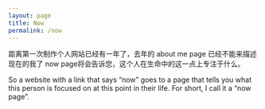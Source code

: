 ```yaml
---
layout: page
title: Now
permalink: /now
---
```


距离第一次制作个人网站已经有一年了，去年的 about me page 已经不能来描述现在的我了
now page将会告诉您，这个人在生命中的这一点上专注于什么。


So a website with a link that says “now” goes to a page that tells you what this person is focused on at this point in their life. For short, I call it a “now page”.

